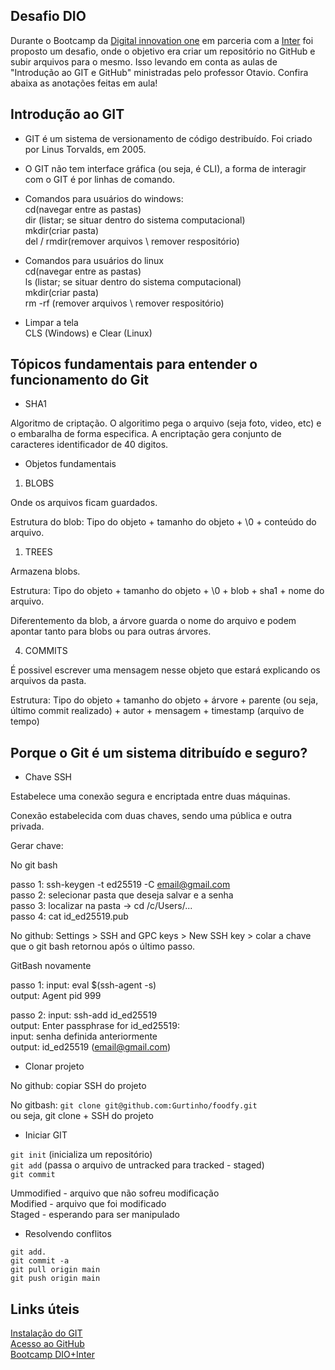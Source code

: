 ## Desafio DIO 

Durante o Bootcamp da [Digital innovation one](https://web.dio.me/home) em parceria com a [Inter](https://www.bancointer.com.br/superapp/?utm_source=google&utm_medium=cpc&utm_campaign=Pesquisa+Brand&gclid=CjwKCAiAtouOBhA6EiwA2nLKH-_eJJ2s6QokogX5syb1sjsFr2nC5HRbGTaESV0ri4QnQhLD39daHBoCFIwQAvD_BwE) foi proposto um desafio, onde o objetivo era criar um repositório no GitHub e subir arquivos para o mesmo. Isso levando em conta as aulas de "Introdução ao GIT e GitHub" ministradas pelo professor Otavio. Confira abaixa as anotações feitas em aula!

## Introdução ao GIT

 - GIT é um sistema de versionamento de código destribuído. Foi criado por Linus Torvalds, em 2005.

 - O GIT não tem interface gráfica (ou seja, é CLI), a forma de interagir com o GIT é por linhas de comando.

 - Comandos para usuários do windows:<br> 
cd(navegar entre as pastas) <br>
dir (listar; se situar dentro do sistema computacional) <br> 
mkdir(criar pasta) <br>
del / rmdir(remover arquivos \ remover respositório) <br>

 - Comandos para usuários do linux<br> 
cd(navegar entre as pastas) <br>
ls (listar; se situar dentro do sistema computacional) <br>
mkdir(criar pasta) <br>
rm -rf (remover arquivos \ remover respositório) <br>

 - Limpar a tela <br> 
CLS (Windows) e Clear (Linux)

## Tópicos fundamentais para entender o funcionamento do Git

- SHA1

Algoritmo de criptação. O algoritimo pega o arquivo (seja foto, video, etc) e o embaralha de forma especifica. A encriptação gera conjunto de caracteres identificador de 40 digitos.

- Objetos fundamentais

1. BLOBS

Onde os arquivos ficam guardados. 

Estrutura do blob: Tipo do objeto + tamanho do objeto + \0 + conteúdo do arquivo.

1. TREES

Armazena blobs. 

Estrutura: Tipo do objeto + tamanho do objeto + \0 + blob + sha1 + nome do arquivo.

Diferentemento da blob, a árvore guarda o nome do arquivo e podem apontar tanto para blobs ou para outras árvores.

4. COMMITS

É possivel escrever uma mensagem nesse objeto que estará explicando os arquivos da pasta.

Estrutura: Tipo do objeto + tamanho do objeto + árvore + parente (ou seja, último commit realizado) + autor + mensagem + timestamp (arquivo de tempo)

 ## Porque o Git é um sistema ditribuído e seguro?

 - Chave SSH

Estabelece uma conexão segura e encriptada entre duas máquinas. 

Conexão estabelecida com duas chaves, sendo uma pública e outra privada.

Gerar chave: 

No git bash 

passo 1: ssh-keygen -t ed25519 -C email@gmail.com <br>
passo 2: selecionar pasta que deseja salvar e a senha <br>
passo 3: localizar na pasta -> cd /c/Users/... <br>
passo 4: cat id_ed25519.pub <br>

No github: Settings > SSH and GPC keys > New SSH key > colar a chave que o git bash retornou após o último passo.

GitBash novamente

passo 1:
input:  eval $(ssh-agent -s) <br> 
output: Agent pid 999 <br>

passo 2: 
input: ssh-add id_ed25519 <br> 
output: Enter passphrase for id_ed25519: <br>
input: senha definida anteriormente <br>
output: id_ed25519 (email@gmail.com) <br>

 - Clonar projeto

No github: copiar SSH do projeto

No gitbash: `git clone git@github.com:Gurtinho/foodfy.git` <br>
ou seja, git clone + SSH do projeto <br>

 - Iniciar GIT

`git init` (inicializa um repositório) <br>
`git add` (passa o arquivo de untracked para tracked - staged) <br> 
`git commit` <br>

Ummodified - arquivo que não sofreu modificação <br>
Modified - arquivo que foi modificado <br>
Staged - esperando para ser manipulado <br>

 - Resolvendo conflitos

`git add.`  <br> 
`git commit -a` <br>
`git pull origin main` <br>
`git push origin main` <br>

## Links úteis

[Instalação do GIT](https://git-scm.com/downloads) <br>
[Acesso ao GitHub](https://github.com/) <br>
[Bootcamp DIO+Inter](https://web.dio.me/track/inter-frontend-developer?tab=path)


